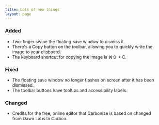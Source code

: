 ```yaml
---
title: Lots of new things
layout: page
---
```


### Added

* Two-finger swipe the floating save window to dismiss it.
* There's a Copy button on the toolbar, allowing you to quickly write the image to your clipboard.
* The keyboard shortcut for copying the image is ⌘⇧ + C.

### Fixed

* The floating save window no longer flashes on screen after it has been dismissed.
* The toolbar buttons have tooltips and accessibility labels.

### Changed

* Credits for the free, online editor that Carbonize is based on changed from Dawn Labs to Carbon.
